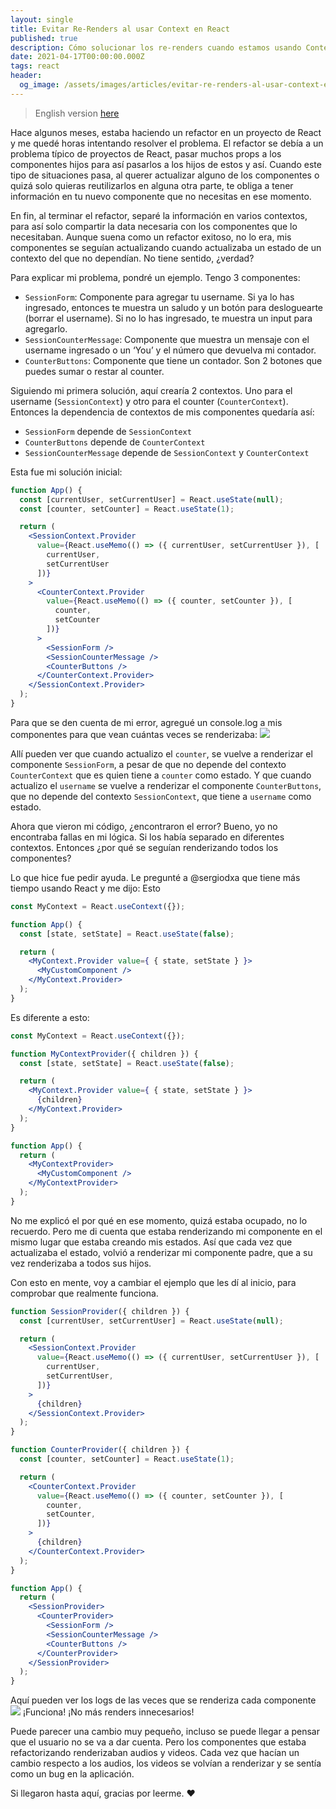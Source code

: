 ```yaml
---
layout: single
title: Evitar Re-Renders al usar Context en React 
published: true
description: Cómo solucionar los re-renders cuando estamos usando Context en React.
date: 2021-04-17T00:00:00.000Z
tags: react
header:
  og_image: /assets/images/articles/evitar-re-renders-al-usar-context-en-react.png
---
```


> English version [here](/articles/2021-04-17-fixing-re-renders-when-using-context-in-react)

Hace algunos meses, estaba haciendo un refactor en un proyecto de React y me quedé horas intentando resolver el problema. El refactor se debía a un problema típico de proyectos de React, pasar muchos props a los componentes hijos para así pasarlos a los hijos de estos y así.
Cuando este tipo de situaciones pasa, al querer actualizar alguno de los componentes o quizá solo quieras reutilizarlos en alguna otra parte, te obliga a tener información en tu nuevo componente que no necesitas en ese momento.

En fin, al terminar el refactor, separé la información en varios contextos, para así solo compartir la data necesaria con los componentes que lo necesitaban. Aunque suena como un refactor exitoso, no lo era, mis componentes se seguían actualizando cuando actualizaba un estado de un contexto del que no dependían. No tiene sentido, ¿verdad?

Para explicar mi problema, pondré un ejemplo.
Tengo 3 componentes:
- `SessionForm`: Componente para agregar tu username. Si ya lo has ingresado, entonces te muestra un saludo y un botón para desloguearte (borrar el username). Si no lo has ingresado, te muestra un input para agregarlo.
- `SessionCounterMessage`: Componente que muestra un mensaje con el username ingresado o un ‘You’ y el número que devuelva mi contador.
- `CounterButtons`: Componente que tiene un contador. Son 2 botones que puedes sumar o restar al counter.

Siguiendo mi primera solución, aquí crearía 2 contextos. Uno para el username (`SessionContext`) y otro para el counter (`CounterContext`). Entonces la dependencia de contextos de mis componentes quedaría así:
- `SessionForm` depende de `SessionContext`
- `CounterButtons` depende de `CounterContext`
- `SessionCounterMessage` depende de `SessionContext` y `CounterContext`

Esta fue mi solución inicial:
```jsx
function App() {
  const [currentUser, setCurrentUser] = React.useState(null);
  const [counter, setCounter] = React.useState(1);

  return (
    <SessionContext.Provider
      value={React.useMemo(() => ({ currentUser, setCurrentUser }), [
        currentUser,
        setCurrentUser
      ])}
    >
      <CounterContext.Provider
        value={React.useMemo(() => ({ counter, setCounter }), [
          counter,
          setCounter
        ])}
      >
        <SessionForm />
        <SessionCounterMessage />
        <CounterButtons />
      </CounterContext.Provider>
    </SessionContext.Provider>
  );
}
```

Para que se den cuenta de mi error, agregué un console.log a mis componentes para que vean cuántas veces se renderizaba:
![](https://media.giphy.com/media/y2S7LixprI0B4ruvLF/giphy.gif)

Allí pueden ver que cuando actualizo el `counter`, se vuelve a renderizar el componente `SessionForm`, a pesar de que no depende del contexto `CounterContext` que es quien tiene a `counter` como estado. Y que cuando actualizo el `username` se vuelve a renderizar el componente `CounterButtons`, que no depende del contexto `SessionContext`, que tiene a `username` como estado.

Ahora que vieron mi código, ¿encontraron el error? 
Bueno, yo no encontraba fallas en mi lógica. Si los había separado en diferentes contextos. Entonces ¿por qué se seguían renderizando todos los componentes?

Lo que hice fue pedir ayuda. Le pregunté a @sergiodxa que tiene más tiempo usando React y me dijo:
Esto
```jsx
const MyContext = React.useContext({});

function App() {
  const [state, setState] = React.useState(false);

  return (
    <MyContext.Provider value={ { state, setState } }>
      <MyCustomComponent />
    </MyContext.Provider>
  );
}
```

Es diferente a esto:

```jsx
const MyContext = React.useContext({});

function MyContextProvider({ children }) {
  const [state, setState] = React.useState(false);

  return (
    <MyContext.Provider value={ { state, setState } }>
      {children}
    </MyContext.Provider>
  );
}

function App() {
  return (
    <MyContextProvider>
      <MyCustomComponent />
    </MyContextProvider>
  );
}
```

No me explicó el por qué en ese momento, quizá estaba ocupado, no lo recuerdo. Pero me di cuenta que estaba renderizando mi componente en el mismo lugar que estaba creando mis estados. Así que cada vez que actualizaba el estado, volvió a renderizar mi componente padre, que a su vez renderizaba a todos sus hijos. 

Con esto en mente, voy a cambiar el ejemplo que les dí al inicio, para comprobar que realmente funciona.
```jsx
function SessionProvider({ children }) {
  const [currentUser, setCurrentUser] = React.useState(null);

  return (
    <SessionContext.Provider
      value={React.useMemo(() => ({ currentUser, setCurrentUser }), [
        currentUser,
        setCurrentUser,
      ])}
    >
      {children}
    </SessionContext.Provider>
  );
}

function CounterProvider({ children }) {
  const [counter, setCounter] = React.useState(1);

  return (
    <CounterContext.Provider
      value={React.useMemo(() => ({ counter, setCounter }), [
        counter,
        setCounter,
      ])}
    >
      {children}
    </CounterContext.Provider>
  );
}

function App() {
  return (
    <SessionProvider>
      <CounterProvider>
        <SessionForm />
        <SessionCounterMessage />
        <CounterButtons />
      </CounterProvider>
    </SessionProvider>
  );
}
```

Aquí pueden ver los logs de las veces que se renderiza cada componente
![](https://media.giphy.com/media/MFlh4fH3nvolLnNESL/giphy.gif)
¡Funciona! ¡No más renders innecesarios!

Puede parecer una cambio muy pequeño, incluso se puede llegar a pensar que el usuario no se va a dar cuenta. Pero los componentes que estaba refactorizando renderizaban audios y videos. Cada vez que hacían un cambio respecto a los audios, los videos se volvían a renderizar y se sentía como un bug en la aplicación.

Si llegaron hasta aquí, gracias por leerme. ❤️
